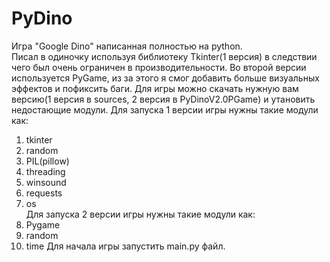 # PyDino
Игра "Google Dino" написанная полностью на python.  
Писал в одиночку используя библиотеку Tkinter(1 версия) в следствии чего был очень ограничен в производительности. Bо второй версии используется PyGame, 
из за этого я смог добавить больше визуальных эффектов и пофиксить  баги.
Для игры можно скачать нужную вам версию(1 версия в sources, 2 версия в PyDinoV2.0PGame) и утановить недостающие модули.
Для запуска 1 версии игры нужны такие модули как:  
1. tkinter  
2. random  
3. PIL(pillow)  
4. threading  
5. winsound  
6. requests  
7. os  
Для запуска 2 версии игры нужны такие модули как: 
1. Pygame
2. random
3. time
Для начала игры запустить main.py файл.
